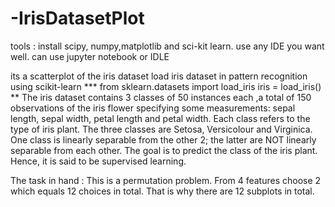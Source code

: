# -IrisDatasetPlot
tools : install scipy, numpy,matplotlib and sci-kit learn.
use any IDE you want well. can use jupyter notebook or IDLE

its a scatterplot of the iris dataset
load iris dataset in pattern recognition using scikit-learn   *** from sklearn.datasets import load_iris iris = load_iris() **
The iris dataset contains 3 classes of 50 instances each ,a total of 150 observations of the iris flower specifying some measurements: sepal length, sepal width, petal length and petal width.
Each class refers to the type of iris plant.
The three classes are Setosa, Versicolour and Virginica. One class is linearly separable from the other 2; the latter are NOT linearly separable from each other.
The goal is to predict the class of the iris plant. Hence, it is said to be supervised learning.

The task in hand : This is a permutation problem. From 4 features choose 2 which equals 12
choices in total. That is why there are 12 subplots in total.
